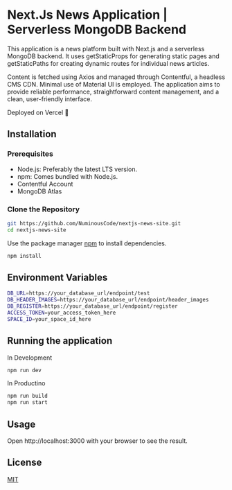 #  Next.Js News Application | Serverless MongoDB Backend

This application is a news platform built with Next.js and a serverless MongoDB backend. It uses getStaticProps for generating static pages and getStaticPaths for creating dynamic routes for individual news articles. 

Content is fetched using Axios and managed through Contentful, a headless CMS CDN. Minimal use of Material UI is employed. The application aims to provide reliable performance, straightforward content management, and a clean, user-friendly interface. 

Deployed on Vercel 🚀
## Installation

### Prerequisites

* Node.js: Preferably the latest LTS version. 
* npm: Comes bundled with Node.js.
* Contentful Account
* MongoDB Atlas


### Clone the Repository

```bash
git https://github.com/NuminousCode/nextjs-news-site.git 
cd nextjs-news-site
```
Use the package manager [npm](https://www.npmjs.com/) to install dependencies.

```bash
npm install 
```
## Environment Variables
```bash
DB_URL=https://your_database_url/endpoint/test
DB_HEADER_IMAGES=https://your_database_url/endpoint/header_images
DB_REGISTER=https://your_database_url/endpoint/register
ACCESS_TOKEN=your_access_token_here
SPACE_ID=your_space_id_here
```
## Running the application
In Development
```bash
npm run dev
```
In Productino
```bash
npm run build
npm run start
```

## Usage

Open http://localhost:3000 with your browser to see the result.

## License

[MIT](https://choosealicense.com/licenses/mit/)